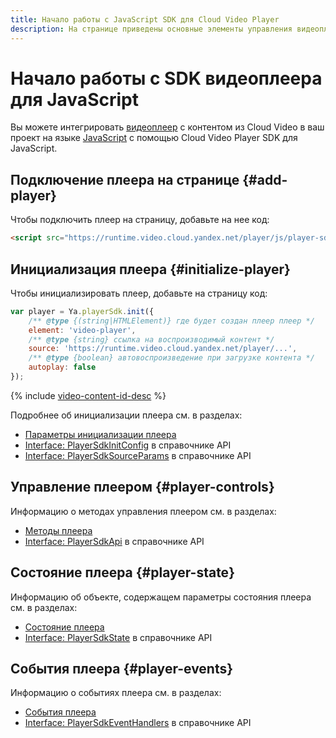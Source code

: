 ```yaml
---
title: Начало работы с JavaScript SDK для Cloud Video Player
description: На странице приведены основные элементы управления видеоплеером Cloud Video Player с помощью SDK для JavaScript.
---
```


# Начало работы с SDK видеоплеера для JavaScript

Вы можете интегрировать [видеоплеер](../../concepts/player.md) с контентом из Cloud Video в ваш проект на языке [JavaScript](https://ru.wikipedia.org/wiki/JavaScript) с помощью Cloud Video Player SDK для JavaScript.

## Подключение плеера на странице {#add-player}

Чтобы подключить плеер на страницу, добавьте на нее код:

```html
<script src="https://runtime.video.cloud.yandex.net/player/js/player-sdk.js"></script>
```

## Инициализация плеера {#initialize-player}

Чтобы инициализировать плеер, добавьте на страницу код:

```javascript
var player = Ya.playerSdk.init({
    /** @type {(string|HTMLElement)} где будет создан плеер плеер */
    element: 'video-player',
    /** @type {string} ссылка на воспроизводимый контент */
    source: 'https://runtime.video.cloud.yandex.net/player/...',
    /** @type {boolean} автовоспроизведение при загрузке контента */
    autoplay: false
});
```

{% include [video-content-id-desc](../../../_includes/video/video-content-id-desc.md) %}

Подробнее об инициализации плеера см. в разделах:

* [Параметры инициализации плеера](./initialization.md)
* [Interface: PlayerSdkInitConfig](../../api-ref/javascript/interfaces/PlayerSdkInitConfig.md) в справочнике API
* [Interface: PlayerSdkSourceParams](../../api-ref/javascript/interfaces/PlayerSdkSourceParams.md) в справочнике API

## Управление плеером {#player-controls}

Информацию о методах управления плеером см. в разделах:

* [Методы плеера](./player-methods.md)
* [Interface: PlayerSdkApi](../../api-ref/javascript/interfaces/PlayerSdkApi.md) в справочнике API

## Состояние плеера {#player-state}
    
Информацию об объекте, содержащем параметры состояния плеера см. в разделах:

* [Состояние плеера](./player-state.md)
* [Interface: PlayerSdkState](../../api-ref/javascript/interfaces/PlayerSdkState.md) в справочнике API

## События плеера {#player-events}

Информацию о событиях плеера см. в разделах:

* [События плеера](./player-events.md)
* [Interface: PlayerSdkEventHandlers](../../api-ref/javascript/interfaces/PlayerSdkEventHandlers.md) в справочнике API

